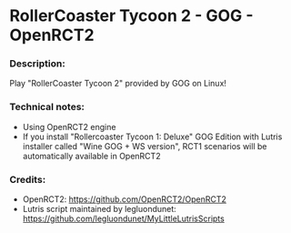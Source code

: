 # RollerCoaster Tycoon 2 - GOG - OpenRCT2
### Description:
Play "RollerCoaster Tycoon 2" provided by GOG on Linux!
### Technical notes:
- Using OpenRCT2 engine
- If you install "Rollercoaster Tycoon 1: Deluxe" GOG Edition with Lutris installer called "Wine GOG + WS version", RCT1 scenarios will be automatically available in OpenRCT2
### Credits:
- OpenRCT2: https://github.com/OpenRCT2/OpenRCT2
- Lutris script maintained by legluondunet: https://github.com/legluondunet/MyLittleLutrisScripts
